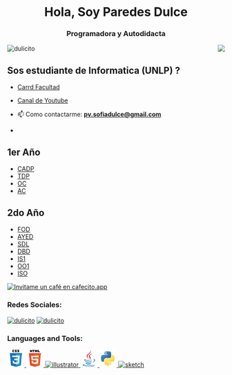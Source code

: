 <h1 align="center">Hola, Soy Paredes Dulce</h1>
<h3 align="center">Programadora y Autodidacta</h3>

<img align="right" src="https://img1.picmix.com/output/stamp/normal/8/3/1/6/266138_92838.gif"/>

<p align="left"> <img src="https://komarev.com/ghpvc/?username=dulicito&label=Profile%20views&color=0e75b6&style=flat" alt="dulicito" /> </p>

## Sos estudiante de Informatica (UNLP) ? 

 - [Carrd Facultad](https://dulicito.carrd.co/#two)
 - [Canal de Youtube](https://www.youtube.com/@dulicito)

- 📫 Como contactarme: **pv.sofiadulce@gmail.com**

- 
## 1er Año 

 - [CADP](https://github.com/dulicito/Conceptos-De-Algoritmos-Datos-y-Programas-)
 - [TDP](https://github.com/dulicito/Taller-de-Programacion)
 - [OC](https://github.com/dulicito/Organizacion-De-Computadoras-)
 - [AC](https://github.com/dulicito/Arquitectura-De-Computadoras)


## 2do Año 

 - [FOD](https://github.com/dulicito/Fundamentos-de-Organizacion-de-Datos)
 - [AYED](https://github.com/dulicito/Algoritmos-y-Estructura-de-Datos)
 - [SDL](https://github.com/dulicito/Seminario-de-Lenguajes)
 - [DBD](https://github.com/dulicito/Diseno-de-Base-de-Datos)
  - [IS1](https://github.com/dulicito/Ingenieria-de-Software-1)
 - [OO1](https://github.com/dulicito/Orientacion-a-objetos-1)
  - [ISO](https://github.com/dulicito/Introduccion-a-Sistemas-Operativos)


<a href='https://cafecito.app/dulicito' rel='noopener' target='_blank'><img srcset='https://cdn.cafecito.app/imgs/buttons/button_5.png 1x, https://cdn.cafecito.app/imgs/buttons/button_5_2x.png 2x, https://cdn.cafecito.app/imgs/buttons/button_5_3.75x.png 3.75x' src='https://cdn.cafecito.app/imgs/buttons/button_5.png' alt='Invitame un café en cafecito.app' /></a>

<h3 align="left">Redes Sociales:</h3>
<p align="left">
<a href="https://instagram.com/dulicito" target="blank"><img align="center" src="https://raw.githubusercontent.com/rahuldkjain/github-profile-readme-generator/master/src/images/icons/Social/instagram.svg" alt="dulicito" height="30" width="40" /></a>
<a href="https://youtube.com/@dulicito?feature=shared" target="blank"><img align="center" src="https://raw.githubusercontent.com/rahuldkjain/github-profile-readme-generator/master/src/images/icons/Social/youtube.svg" alt="dulicito" height="30" width="40" /></a>
</p>

<h3 align="left">Languages and Tools:</h3>
<p align="left"> <a href="https://www.w3schools.com/css/" target="_blank" rel="noreferrer"> <img src="https://raw.githubusercontent.com/devicons/devicon/master/icons/css3/css3-original-wordmark.svg" alt="css3" width="40" height="40"/> </a> <a href="https://www.w3.org/html/" target="_blank" rel="noreferrer"> <img src="https://raw.githubusercontent.com/devicons/devicon/master/icons/html5/html5-original-wordmark.svg" alt="html5" width="40" height="40"/> </a> <a href="https://www.adobe.com/in/products/illustrator.html" target="_blank" rel="noreferrer"> <img src="https://www.vectorlogo.zone/logos/adobe_illustrator/adobe_illustrator-icon.svg" alt="illustrator" width="40" height="40"/> </a> <a href="https://www.java.com" target="_blank" rel="noreferrer"> <img src="https://raw.githubusercontent.com/devicons/devicon/master/icons/java/java-original.svg" alt="java" width="40" height="40"/> </a> <a href="https://www.python.org" target="_blank" rel="noreferrer"> <img src="https://raw.githubusercontent.com/devicons/devicon/master/icons/python/python-original.svg" alt="python" width="40" height="40"/> </a> <a href="https://www.sketch.com/" target="_blank" rel="noreferrer"> <img src="https://www.vectorlogo.zone/logos/sketchapp/sketchapp-icon.svg" alt="sketch" width="40" height="40"/> </a> </p>

